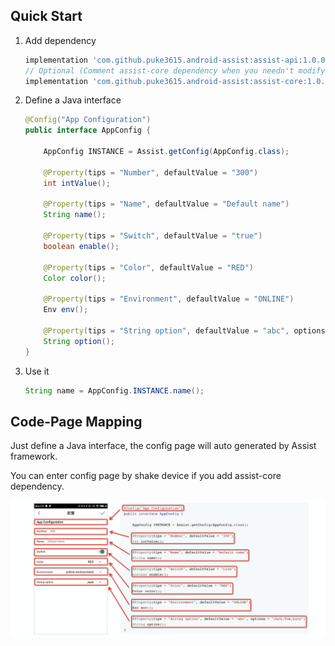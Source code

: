 ## Quick Start

1. Add dependency

   ```groovy
   implementation 'com.github.puke3615.android-assist:assist-api:1.0.0'
   // Optional (Comment assist-core dependency when you needn't modify config)
   implementation 'com.github.puke3615.android-assist:assist-core:1.0.0'
   ```

2. Define a Java interface

   ```java
   @Config("App Configuration")
   public interface AppConfig {
   
       AppConfig INSTANCE = Assist.getConfig(AppConfig.class);
   
       @Property(tips = "Number", defaultValue = "300")
       int intValue();
   
       @Property(tips = "Name", defaultValue = "Default name")
       String name();
   
       @Property(tips = "Switch", defaultValue = "true")
       boolean enable();
   
       @Property(tips = "Color", defaultValue = "RED")
       Color color();
   
       @Property(tips = "Environment", defaultValue = "ONLINE")
       Env env();
   
       @Property(tips = "String option", defaultValue = "abc", options = "Jack,Tom,Lucy")
       String option();
   }
   ```

3. Use it

   ```java
   String name = AppConfig.INSTANCE.name();
   ```

   

## Code-Page Mapping

Just define a Java interface, the config page will auto generated by Assist framework.

You can enter config page by shake device if you add assist-core dependency.

![](images/mapping.png)